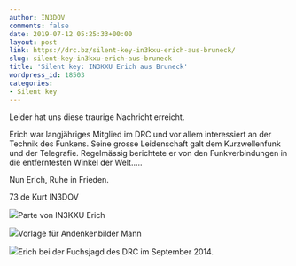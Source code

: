 ```yaml
---
author: IN3DOV
comments: false
date: 2019-07-12 05:25:33+00:00
layout: post
link: https://drc.bz/silent-key-in3kxu-erich-aus-bruneck/
slug: silent-key-in3kxu-erich-aus-bruneck
title: 'Silent key: IN3KXU Erich aus Bruneck'
wordpress_id: 18503
categories:
- Silent key
---
```





Leider hat uns diese traurige Nachricht erreicht.







Erich war langjähriges Mitglied im DRC und vor allem interessiert an der Technik des Funkens. Seine grosse Leidenschaft galt dem Kurzwellenfunk und der Telegrafie. Regelmässig berichtete er von den Funkverbindungen in die entferntesten Winkel der Welt.....







Nun Erich, Ruhe in Frieden.







73 de Kurt IN3DOV





![](https://drc.bz/wp-content/uploads/2019/07/IN3KXU-724x1024.jpg)Parte von IN3KXU Erich



![](https://drc.bz/wp-content/uploads/2019/07/IN3KXU2.jpg)Vorlage für Andenkenbilder Mann



![](https://drc.bz/wp-content/uploads/2014/10/tn_20141019_144008.jpg)Erich bei der Fuchsjagd des DRC im September 2014.

